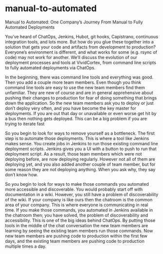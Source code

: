 manual-to-automated
===================

Manual to Automated: One Company’s Journey From Manual to Fully Automated Deployments

You’ve heard of ChatOps, Jenkins, Hubot, git hooks, Capistrano, continuous integration tools, and lots more. But how do you glue these together into a solution that gets your code and artifacts from development to production? Everyone’s environment is different, and what works for some (e.g. rsync of code) may not work for another. We’ll discuss the evolution of our deployment processes and tools at VividCortex, from command line scripts to fully automated deployments via ChatOps.

In the beginning, there was command line tools and everything was good. Then you add a couple more team members. Even though you think command line tools are easy to use the new team members find them unfamiliar. They are new of course and are in general apprehensive about pushing their changes to production for fear of doing something that brings down the application. So the new team members ask you to deploy or just don’t deploy very often, and you have become the key master for deployments. If you are out that day or unavailable or even worse get hit by a bus then nothing gets deployed. This can be a big problem if you are trying to iterate fast

So you begin to look for ways to remove yourself as a bottleneck. The first step is to automate those deployments. This is where a tool like Jenkins makes sense. You create jobs in Jenkins to run those existing command line deployment scripts. Jenkins gives you a UI with a button to push to run that deployment script. As a result, those team members which were not deploying before, are now deploying regularly. However not all of them are deploying yet, and you also added another couple of team member, but for some reason they are not deploying anything. When you ask why, they say don’t know how.

So you begin to look for ways to make those commands you automated more accessible and discoverable. You would probably start off with documentation in a wiki. However, you still have a problem of discoverability of the wiki. If your company is like ours then the chatroom is the common area of your company. This is where everyone is communicating in real time. If you make those commands, you automated in Jenkins available in the chatroom then; you have solved, the problem of discoverability and accessibility. This is one of the big ideas behind ChatOps. By putting those tools in the middle of the chat conversation the new team members are learning by seeing the existing team members run those commands. Now new team members are pushing code to production within the first few days, and the existing team members are pushing code to production multiple times a day.
